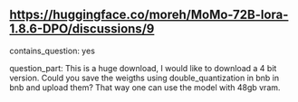 ## https://huggingface.co/moreh/MoMo-72B-lora-1.8.6-DPO/discussions/9

contains_question: yes

question_part: 
This is a huge download, I would like to download a 4 bit version. 
Could you save the weigths using double_quantization in bnb in bnb and upload them? 
That way one can use the model with 48gb vram.